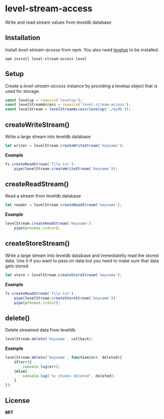 # level-stream-access

Write and read stream values from leveldb database

## Installation

Install _level-stream-access_ from npm. You also need [levelup](https://www.npmjs.com/package/levelup) to be installed.

```
npm install level-stream-access level
```

## Setup

Create a _level-stream-access_ instance by providing a levelup object that is used for storage.

```javascript
const levelup = require('levelup');
const levelStreamAccess = require('level-stream-access');
const levelStream = levelStreamAccess(levelup('./mydb'));
```

## createWriteStream()

Write a large stream into leveldb database

```javascript
let writer = levelStream.createWriteStream('keyname');
```

**Example**

```javascript
fs.createReadStream('file.txt').
    pipe(levelStream.createWriteStream('keyname'));
```

## createReadStream()

Read a stream from leveldb database

```javascript
let reader = levelStream.createReadStream('keyname');
```

**Example**

```javascript
levelStream.createReadStream('keyname').
    pipe(process.stdout);
```

## createStoreStream()

Write a large stream into leveldb database and immediatelly read the stored data. Use it if you want to pass on data but you need to make sure that data gets stored.

```javascript
let store = levelStream.createStoreStream('keyname');
```

**Example**

```javascript
fs.createReadStream('file.txt').
    pipe(levelStream.createStoreStream('keyname')).
    pipe(process.stdout);
```

## delete()

Delete streamed data from leveldb

```javascript
levelStream.delete('keyname', callback);
```

**Example**

```javascript
levelStream.delete('keyname', function(err, deleted){
    if(err){
        console.log(err);
    }else{
        console.log('%s chunks deleted', deleted);
    }
});
```

## License

**MIT**
